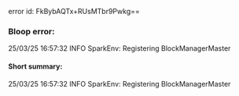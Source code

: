 error id: FkBybAQTx+RUsMTbr9Pwkg==
### Bloop error:

25/03/25 16:57:32 INFO SparkEnv: Registering BlockManagerMaster
#### Short summary: 

25/03/25 16:57:32 INFO SparkEnv: Registering BlockManagerMaster